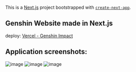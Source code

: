 This is a [Next.js](https://nextjs.org/) project bootstrapped with [`create-next-app`](https://github.com/vercel/next.js/tree/canary/packages/create-next-app).

## Genshin Website made in Next.js

deploy: [Vercel - Genshin Impact](https://genshin-app-ryuuzera.vercel.app/)


## Application screenshots:

![image](https://user-images.githubusercontent.com/87572712/208781069-969c9143-7025-401d-b1ad-0412df368bd6.png)
![image](https://user-images.githubusercontent.com/87572712/208781119-fcd98a13-f81e-44dc-ab5c-a1969d9c23ed.png)
![image](https://user-images.githubusercontent.com/87572712/208781240-7ce024c8-aeb9-49a7-93aa-10422b7037e2.png)



